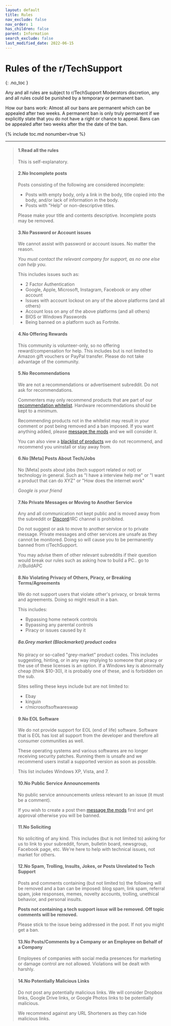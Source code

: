 ```yaml
---
layout: default
title: Rules
nav_exclude: false
nav_order: 1
has_children: false
parent: Information
search_exclude: false
last_modified_date: 2022-06-15
---
```


# Rules of the r/TechSupport
{: .no_toc }

Any and all rules are subject to r/TechSupport Moderators discretion, any and all rules could be punished by a temporary or permanent ban.

How our bans work: Almost all our bans are permanent which can be appealed after two weeks. A permanent ban is only truly permanent if we explicitly state that you do not have a right or chance to appeal. Bans can be appealed after two weeks after the the date of the ban. 

{% include toc.md nonumber=true %}

---

> #### Read all the rules 
> This is self-explanatory.

> #### No Incomplete posts
>
> Posts consisting of the following are considered incomplete:
> * Posts with empty body, only a link in the body, title copied into the body, and/or lack of information in the body.
> * Posts with "Help" or non-descriptive titles. 
>
> Please make your title and contents descriptive. Incomplete posts may be removed.

> #### No Password or Account issues
> We cannot assist with password or account issues. No matter the reason.
> 
> *You must contact the relevant company for support, as no one else can help you.*
> 
> This includes issues such as:
> * 2 Factor Authentication
> * Google, Apple, Microsoft, Instagram, Facebook or any other account
> * Issues with account lockout on any of the above platforms (and all others)
> * Account loss on any of the above platforms (and all others)
> * BIOS or Windows Passwords
> * Being banned on a platform such as Fortnite.

> #### No Offering Rewards
> This community is volunteer-only, so no offering reward/compensation for help. This includes but is not limited to Amazon gift vouchers or PayPal transfer. Please do not take advantage of the community.

> #### No Recommendations
> We are not a recommendations or advertisement subreddit. Do not ask for recommendations.
> 
> Commenters may only recommend products that are part of our [recommendation whitelist](/docs/recommendations/whitelist). 
> Hardware recommendations should be kept to a minimum.
>  
> Recommending products not in the whitelist may result in your comment or post being removed and a ban imposed. If you want anything added, please [message the mods](https://www.reddit.com/message/compose?to=/r/techsupport) and we will consider it.
>  
> You can also view a [blacklist of products](/docs/recommendations/blacklist) we do not recommend, and recommend you uninstall or stay away from.

> #### No [Meta] Posts About Tech/Jobs
> No [Meta] posts about jobs (tech support related or not) or technology in general.
> Such as "I have a interview help me" or "I want a product that can do XYZ" or "How does the internet work"
> 
> *Google is your friend*

> #### No Private Messages or Moving to Another Service
> Any and all communication not kept public and is moved away from the subreddit or [Discord](https://discord.gg/2EDwzWa)/IRC channel is prohibited. 
> 
> Do not suggest or ask to move to another service or to private message. Private messages and other services are unsafe as they cannot be monitored. Doing so will cause you to be permanently banned from r/TechSupport.
> 
> You may advise them of other relevant subreddits if their question would break our rules such as asking how to build a PC.. go to /r/BuildAPC

> #### No Violating Privacy of Others, Piracy, or Breaking Terms/Agreements
> We do not support users that violate other's privacy, or break terms and agreements. Doing so might result in a ban.
> 
> This includes:
> 
> * Bypassing home network controls
> * Bypassing any parental controls
> * Piracy or issues caused by it
> 
> ##### Grey market (Blackmarket) product codes
> No piracy or so-called "grey-market" product codes. This includes suggesting, hinting, or in any way implying to someone that piracy or the use of these licenses is an option. If a Windows key is abnormally cheap (think $10-30), it is probably one of these, and is forbidden on the sub.
> 
> Sites selling these keys include but are not limited to:
> * Ebay
> * kinguin
> * r/microsoftsoftwareswap

> #### No EOL Software
> We do not provide support for EOL (end of life) software. Software that is EOL has lost all support from the developer and therefore all consumer communities as well.
> 
> These operating systems and various softwares are no longer receiving security patches. Running them is unsafe and we recommend users install a supported version as soon as possible.
> 
> This list includes Windows XP, Vista, and 7.

> #### No Public Service Announcements
> No public service announcements unless relevant to an issue (it must be a comment). 
> 
> If you wish to create a post then [message the mods](https://www.reddit.com/message/compose?to=/r/techsupport) first and get approval otherwise you will be banned.


> #### No Soliciting
> No soliciting of any kind. This includes (but is not limited to) asking for us to link to your subreddit, forum, bulletin board, newsgroup, Facebook page, etc. We're here to help with technical issues, not market for others.

> #### No Spam, Trolling, Insults, Jokes, or Posts Unrelated to Tech Support
> Posts and comments containing (but not limited to) the following will be removed and a ban can be imposed: blog spam, link spam, referral spam, joke responses, memes, novelty accounts, trolling, unethical behavior, and personal insults.
> 
> **Posts not containing a tech support issue will be removed. Off topic comments will be removed.**
> 
> Please stick to the issue being addressed in the post. If not you might get a ban.

> #### No Posts/Comments by a Company or an Employee on Behalf of a Company
> Employees of companies with social media presences for marketing or damage control are not allowed. Violations will be dealt with harshly.

> #### No Potentially Malicious Links
> Do not post any potentially malicious links. We will consider Dropbox links, Google Drive links, or Google Photos links to be potentially malicious. 
> 
> We recommend against any URL Shorteners as they can hide malicious links.

<style>
body {
  counter-reset: headlist subheadlist;
}

h4::before {
  content: counter(headlist) ".";
  counter-increment: headlist;
}

h5::before {
    content: counter(headlist) counter(subheadlist, lower-alpha) ".";
    counter-increment: subheadlist;
}
</style>
